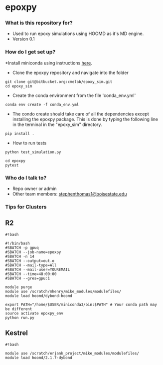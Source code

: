 # epoxpy #


### What is this repository for? ###

* Used to run epoxy simulations using HOOMD as it's MD engine.
* Version 0.1

### How do I get set up? ###

*Install miniconda using instructions [here](https://conda.io/docs/install/quick.html#miniconda-quick-install-requirements).

* Clone the epoxpy repository and navigate into the folder
```
git clone git@bitbucket.org:cmelab/epoxy_sim.git
cd epoxy_sim
```

* Create the conda environment from the file 'conda_env.yml'
```
conda env create -f conda_env.yml
```
* The condo create should take care of all the dependencies except installing the epoxpy package. This is done by typing the following line in the terminal in the "epoxy_sim" directory.
```
pip install .
```
* How to run tests
```
python test_simulation.py

cd epoxpy
pytest
```

### Who do I talk to? ###

* Repo owner or admin
* Other team members: stephenthomas1@boisestate.edu

### Tips for Clusters ###

## R2 ##


```
#!bash

#!/bin/bash
#SBATCH -p gpuq
#SBATCH --job-name=epoxpy
#SBATCH -n 14
#SBATCH --output=out.o
#SBATCH --mail-type=All
#SBATCH --mail-user=YOUREMAIL
#SBATCH --time=48:00:00
#SBATCH --gres=gpu:1

module purge
module use /scratch/mhenry/mike_modules/modulefiles/
module load hoomd/dybond-hoomd

export PATH="/home/$USER/miniconda3/bin:$PATH" # Your conda path may be different
source activate epoxpy_env
python run.py
```


## Kestrel ##


```
#!bash

module use /scratch/erjank_project/mike_modules/modulefiles/
module load hoomd/2.1.7-dybond
```